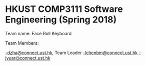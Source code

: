 # HKUST COMP3111 Software Engineering (Spring 2018)

Team name: Face Roll Keyboard

Team Members:

-dzha@connect.ust.hk, Team Leader
-lchenbm@connect.ust.hk
-jyuar@connect.ust.hk



